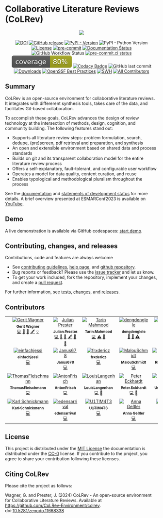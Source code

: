 # Collaborative Literature Reviews (CoLRev)

<p align="center">
<img src="https://raw.githubusercontent.com/CoLRev-Ecosystem/colrev/main/docs/figures/logo_small.png" width="400">
</p>

<div align="center">

[![DOI](https://zenodo.org/badge/363073613.svg)](https://zenodo.org/badge/latestdoi/363073613)
[![GitHub release](https://img.shields.io/github/v/release/CoLRev-Ecosystem/colrev.svg)](https://github.com/CoLRev-Environment/colrev/releases/)
[![PyPI - Version](https://img.shields.io/pypi/v/colrev?color=blue)](https://pypi.org/project/colrev/)
![PyPI - Python Version](https://img.shields.io/pypi/pyversions/colrev)
[![License](https://img.shields.io/github/license/CoLRev-Ecosystem/colrev.svg)](https://github.com/CoLRev-Environment/colrev/releases/)
[![pre-commit](https://img.shields.io/badge/pre--commit-enabled-brightgreen?logo=pre-commit&logoColor=white)](https://github.com/pre-commit/pre-commit)
[![Documentation Status](https://readthedocs.org/projects/colrev/badge/?version=latest)](https://colrev.readthedocs.io/en/latest/?badge=latest)
![GitHub Workflow Status](https://img.shields.io/github/actions/workflow/status/CoLRev-Ecosystem/colrev/tests.yml)
[![pre-commit.ci status](https://results.pre-commit.ci/badge/github/CoLRev-Ecosystem/colrev/main.svg)](https://results.pre-commit.ci/latest/github/CoLRev-Ecosystem/colrev/main)
![Coverage](https://raw.githubusercontent.com/CoLRev-Ecosystem/colrev/main/tests/coverage.svg)
[![Codacy Badge](https://app.codacy.com/project/badge/Grade/bd4e44c6cda646e4b9e494c4c4d9487b)](https://app.codacy.com/gh/CoLRev-Environment/colrev/dashboard?utm_source=gh&utm_medium=referral&utm_content=&utm_campaign=Badge_grade)
![GitHub last commit](https://img.shields.io/github/last-commit/CoLRev-Ecosystem/colrev)
[![Downloads](https://static.pepy.tech/badge/colrev/month)](https://pepy.tech/project/colrev)
[![OpenSSF Best Practices](https://bestpractices.coreinfrastructure.org/projects/7148/badge)](https://bestpractices.coreinfrastructure.org/projects/7148)
[![SWH](https://archive.softwareheritage.org/badge/origin/https://github.com/CoLRev-Environment/colrev/)](https://archive.softwareheritage.org/browse/origin/?origin_url=https://github.com/CoLRev-Environment/colrev/)<!-- ALL-CONTRIBUTORS-BADGE:START - Do not remove or modify this section -->
[![All Contributors](https://img.shields.io/badge/all_contributors-25-orange.svg?style=flat-square)](#contributors-)
<!-- ALL-CONTRIBUTORS-BADGE:END -->
<!-- ![PyPI](https://img.shields.io/pypi/v/colrev) -->
<!-- [![](https://img.shields.io/badge/-documentation-green)](https://colrev.readthedocs.io/) -->

</div>

## Summary

CoLRev is an open-source environment for collaborative literature reviews. It integrates with differerent synthesis tools, takes care of the data, and facilitates Git-based collaboration.

To accomplish these goals, CoLRev advances the design of review technology at the intersection of methods, design, cognition, and community building.
The following features stand out:

- Supports all literature review steps: problem formulation, search, dedupe, (pre)screen, pdf retrieval and preparation, and synthesis
- An open and extensible environment based on shared data and process standards
- Builds on git and its transparent collaboration model for the entire literature review process
- Offers a self-explanatory, fault-tolerant, and configurable user workflow
- Operates a model for data quality, content curation, and reuse
- Enables typological and methodological pluralism throughout the process

See the [documentation](https://colrev.readthedocs.io/en/latest/) and [statements of development status](https://colrev.readthedocs.io/en/latest/foundations/dev_status.html) for more details. A brief overview presented at ESMARConf2023 is available on [YouTube](https://www.youtube.com/watch?v=yfGGraQC6vs).

## Demo

A live demonstration is available via GitHub codespaces: [start demo](https://github.com//codespaces/new?hide_repo_select=true&ref=main&repo=767717822).

## Contributing, changes, and releases

Contributions, code and features are always welcome

- See [contributing guidelines](CONTRIBUTING.md), [help page](https://colrev.readthedocs.io/en/latest/manual/help.html), and [github repository](https://github.com/CoLRev-Environment/colrev).
- Bug reports or feedback? Please use the [issue tracker](https://github.com/CoLRev-Environment/colrev/issues) and let us know.
- To get your work included, fork the repository, implement your changes, and create a [pull request](https://docs.github.com/en/github/collaborating-with-issues-and-pull-requests/proposing-changes-to-your-work-with-pull-requests/about-pull-requests).

For further information, see [tests](tests/readme.md), [changes](CHANGELOG.md), and [releases](https://github.com/CoLRev-Environment/colrev/releases).

## Contributors

<!-- ALL-CONTRIBUTORS-LIST:START - Do not remove or modify this section -->
<!-- prettier-ignore-start -->
<!-- markdownlint-disable -->
<table>
  <tbody>
    <tr>
      <td align="center" valign="top" width="14.28%"><a href="https://github.com/geritwagner"><img src="https://avatars.githubusercontent.com/u/3872815?v=4?s=100" width="100px;" alt="Gerit Wagner"/><br /><sub><b>Gerit Wagner</b></sub></a><br /><a href="https://github.com/CoLRev-Environment/colrev/commits?author=geritwagner" title="Code">💻</a> <a href="https://github.com/CoLRev-Environment/colrev/commits?author=geritwagner" title="Documentation">📖</a> <a href="#data-geritwagner" title="Data">🔣</a> <a href="#content-geritwagner" title="Content">🖋</a> <a href="#example-geritwagner" title="Examples">💡</a></td>
      <td align="center" valign="top" width="14.28%"><a href="https://julianprester.com"><img src="https://avatars.githubusercontent.com/u/4706870?v=4?s=100" width="100px;" alt="Julian Prester"/><br /><sub><b>Julian Prester</b></sub></a><br /><a href="https://github.com/CoLRev-Environment/colrev/commits?author=julianprester" title="Code">💻</a> <a href="https://github.com/CoLRev-Environment/colrev/commits?author=julianprester" title="Documentation">📖</a> <a href="#data-julianprester" title="Data">🔣</a> <a href="#content-julianprester" title="Content">🖋</a> <a href="https://github.com/CoLRev-Environment/colrev/issues?q=author%3Ajulianprester" title="Bug reports">🐛</a> <a href="#ideas-julianprester" title="Ideas, Planning, & Feedback">🤔</a></td>
      <td align="center" valign="top" width="14.28%"><a href="https://github.com/tmahmood"><img src="https://avatars.githubusercontent.com/u/34904?v=4?s=100" width="100px;" alt="Tarin Mahmood"/><br /><sub><b>Tarin Mahmood</b></sub></a><br /><a href="https://github.com/CoLRev-Environment/colrev/commits?author=tmahmood" title="Code">💻</a> <a href="https://github.com/CoLRev-Environment/colrev/commits?author=tmahmood" title="Tests">⚠️</a> <a href="https://github.com/CoLRev-Environment/colrev/commits?author=tmahmood" title="Documentation">📖</a></td>
      <td align="center" valign="top" width="14.28%"><a href="https://github.com/dengdenglele"><img src="https://avatars.githubusercontent.com/u/28404427?v=4?s=100" width="100px;" alt="dengdenglele"/><br /><sub><b>dengdenglele</b></sub></a><br /><a href="#data-dengdenglele" title="Data">🔣</a> <a href="https://github.com/CoLRev-Environment/colrev/commits?author=dengdenglele" title="Documentation">📖</a> <a href="https://github.com/CoLRev-Environment/colrev/commits?author=dengdenglele" title="Tests">⚠️</a></td>
      <td align="center" valign="top" width="14.28%"><a href="https://github.com/mhlbrsimon"><img src="https://avatars.githubusercontent.com/u/83401831?v=4?s=100" width="100px;" alt="mhlbrsimon"/><br /><sub><b>mhlbrsimon</b></sub></a><br /><a href="https://github.com/CoLRev-Environment/colrev/commits?author=mhlbrsimon" title="Code">💻</a></td>
      <td align="center" valign="top" width="14.28%"><a href="https://github.com/ossendorfluca"><img src="https://avatars.githubusercontent.com/u/112037612?v=4?s=100" width="100px;" alt="ossendorfluca"/><br /><sub><b>ossendorfluca</b></sub></a><br /><a href="https://github.com/CoLRev-Environment/colrev/commits?author=ossendorfluca" title="Code">💻</a></td>
      <td align="center" valign="top" width="14.28%"><a href="https://github.com/katharinaernst"><img src="https://avatars.githubusercontent.com/u/131549085?v=4?s=100" width="100px;" alt="katharinaernst"/><br /><sub><b>katharinaernst</b></sub></a><br /><a href="https://github.com/CoLRev-Environment/colrev/commits?author=katharinaernst" title="Code">💻</a></td>
    </tr>
    <tr>
      <td align="center" valign="top" width="14.28%"><a href="https://github.com/einfachjessi"><img src="https://avatars.githubusercontent.com/u/131001755?v=4?s=100" width="100px;" alt="einfachjessi"/><br /><sub><b>einfachjessi</b></sub></a><br /><a href="https://github.com/CoLRev-Environment/colrev/commits?author=einfachjessi" title="Code">💻</a></td>
      <td align="center" valign="top" width="14.28%"><a href="https://github.com/Janus678"><img src="https://avatars.githubusercontent.com/u/131582517?v=4?s=100" width="100px;" alt="Janus678"/><br /><sub><b>Janus678</b></sub></a><br /><a href="https://github.com/CoLRev-Environment/colrev/commits?author=Janus678" title="Code">💻</a></td>
      <td align="center" valign="top" width="14.28%"><a href="https://github.com/frxdericz"><img src="https://avatars.githubusercontent.com/u/131789939?v=4?s=100" width="100px;" alt="frxdericz"/><br /><sub><b>frxdericz</b></sub></a><br /><a href="https://github.com/CoLRev-Environment/colrev/commits?author=frxdericz" title="Code">💻</a></td>
      <td align="center" valign="top" width="14.28%"><a href="https://github.com/MalouSchmidt"><img src="https://avatars.githubusercontent.com/u/131263679?v=4?s=100" width="100px;" alt="MalouSchmidt"/><br /><sub><b>MalouSchmidt</b></sub></a><br /><a href="https://github.com/CoLRev-Environment/colrev/commits?author=MalouSchmidt" title="Code">💻</a></td>
      <td align="center" valign="top" width="14.28%"><a href="https://github.com/RheaDoesStuff"><img src="https://avatars.githubusercontent.com/u/74066245?v=4?s=100" width="100px;" alt="RheaDoesStuff"/><br /><sub><b>RheaDoesStuff</b></sub></a><br /><a href="https://github.com/CoLRev-Environment/colrev/commits?author=RheaDoesStuff" title="Code">💻</a></td>
      <td align="center" valign="top" width="14.28%"><a href="https://github.com/Cohen2000"><img src="https://avatars.githubusercontent.com/u/113113352?v=4?s=100" width="100px;" alt="Cohen2000"/><br /><sub><b>Cohen2000</b></sub></a><br /><a href="https://github.com/CoLRev-Environment/colrev/commits?author=Cohen2000" title="Code">💻</a></td>
      <td align="center" valign="top" width="14.28%"><a href="https://github.com/RobertAhr"><img src="https://avatars.githubusercontent.com/u/131687952?v=4?s=100" width="100px;" alt="RobertAhr"/><br /><sub><b>RobertAhr</b></sub></a><br /><a href="https://github.com/CoLRev-Environment/colrev/commits?author=RobertAhr" title="Code">💻</a></td>
    </tr>
    <tr>
      <td align="center" valign="top" width="14.28%"><a href="https://github.com/ThomasFleischmann"><img src="https://avatars.githubusercontent.com/u/131684139?v=4?s=100" width="100px;" alt="ThomasFleischmann"/><br /><sub><b>ThomasFleischmann</b></sub></a><br /><a href="https://github.com/CoLRev-Environment/colrev/commits?author=ThomasFleischmann" title="Code">💻</a></td>
      <td align="center" valign="top" width="14.28%"><a href="https://github.com/AntonFrisch"><img src="https://avatars.githubusercontent.com/u/131719653?v=4?s=100" width="100px;" alt="AntonFrisch"/><br /><sub><b>AntonFrisch</b></sub></a><br /><a href="https://github.com/CoLRev-Environment/colrev/commits?author=AntonFrisch" title="Code">💻</a></td>
      <td align="center" valign="top" width="14.28%"><a href="https://github.com/LouisLangenhan"><img src="https://avatars.githubusercontent.com/u/148447366?v=4?s=100" width="100px;" alt="LouisLangenhan"/><br /><sub><b>LouisLangenhan</b></sub></a><br /><a href="https://github.com/CoLRev-Environment/colrev/commits?author=LouisLangenhan" title="Code">💻</a> <a href="https://github.com/CoLRev-Environment/colrev/commits?author=LouisLangenhan" title="Documentation">📖</a></td>
      <td align="center" valign="top" width="14.28%"><a href="https://github.com/Peteer98"><img src="https://avatars.githubusercontent.com/u/148191162?v=4?s=100" width="100px;" alt="Peter Eckhardt"/><br /><sub><b>Peter Eckhardt</b></sub></a><br /><a href="https://github.com/CoLRev-Environment/colrev/commits?author=Peteer98" title="Code">💻</a> <a href="https://github.com/CoLRev-Environment/colrev/commits?author=Peteer98" title="Documentation">📖</a></td>
      <td align="center" valign="top" width="14.28%"><a href="https://github.com/user123projekt"><img src="https://avatars.githubusercontent.com/u/149078858?v=4?s=100" width="100px;" alt="User123projekt"/><br /><sub><b>User123projekt</b></sub></a><br /><a href="https://github.com/CoLRev-Environment/colrev/commits?author=User123projekt" title="Code">💻</a> <a href="https://github.com/CoLRev-Environment/colrev/commits?author=User123projekt" title="Documentation">📖</a></td>
      <td align="center" valign="top" width="14.28%"><a href="https://github.com/LuminousLynx"><img src="https://avatars.githubusercontent.com/u/148456911?v=4?s=100" width="100px;" alt="LuminousLynx"/><br /><sub><b>LuminousLynx</b></sub></a><br /><a href="https://github.com/CoLRev-Environment/colrev/commits?author=LuminousLynx" title="Code">💻</a> <a href="https://github.com/CoLRev-Environment/colrev/commits?author=LuminousLynx" title="Documentation">📖</a></td>
      <td align="center" valign="top" width="14.28%"><a href="https://github.com/koljarinne"><img src="https://avatars.githubusercontent.com/u/167416691?v=4?s=100" width="100px;" alt="koljarinne"/><br /><sub><b>koljarinne</b></sub></a><br /><a href="https://github.com/CoLRev-Environment/colrev/commits?author=koljarinne" title="Code">💻</a></td>
    </tr>
    <tr>
      <td align="center" valign="top" width="14.28%"><a href="https://github.com/k-schnickmann"><img src="https://avatars.githubusercontent.com/u/168131195?v=4?s=100" width="100px;" alt="Karl Schnickmann"/><br /><sub><b>Karl Schnickmann</b></sub></a><br /><a href="https://github.com/CoLRev-Environment/colrev/commits?author=k-schnickmann" title="Code">💻</a></td>
      <td align="center" valign="top" width="14.28%"><a href="https://github.com/edensarrival"><img src="https://avatars.githubusercontent.com/u/42614229?v=4?s=100" width="100px;" alt="edensarrival"/><br /><sub><b>edensarrival</b></sub></a><br /><a href="https://github.com/CoLRev-Environment/colrev/commits?author=edensarrival" title="Code">💻</a></td>
      <td align="center" valign="top" width="14.28%"><a href="https://github.com/U1TIM4T3"><img src="https://avatars.githubusercontent.com/u/167421727?v=4?s=100" width="100px;" alt="U1TIM4T3"/><br /><sub><b>U1TIM4T3</b></sub></a><br /><a href="https://github.com/CoLRev-Environment/colrev/commits?author=U1TIM4T3" title="Code">💻</a></td>
      <td align="center" valign="top" width="14.28%"><a href="https://github.com/annaglr"><img src="https://avatars.githubusercontent.com/u/76491696?v=4?s=100" width="100px;" alt="Anna Geßler"/><br /><sub><b>Anna Geßler</b></sub></a><br /><a href="https://github.com/CoLRev-Environment/colrev/commits?author=annaglr" title="Code">💻</a></td>
      <td align="center" valign="top" width="14.28%"><a href="https://github.com/0xmtyset"><img src="https://avatars.githubusercontent.com/u/160525679?v=4?s=100" width="100px;" alt="0xmtyset"/><br /><sub><b>0xmtyset</b></sub></a><br /><a href="https://github.com/CoLRev-Environment/colrev/commits?author=0xmtyset" title="Code">💻</a></td>
      <td align="center" valign="top" width="14.28%"><a href="https://github.com/tobiaspffl"><img src="https://avatars.githubusercontent.com/u/134608287?v=4?s=100" width="100px;" alt="tobiaspffl"/><br /><sub><b>0xmtyset</b></sub></a><br /><a href="https://github.com/CoLRev-Environment/colrev/commits?author=tobiaspffl" title="Code">💻</a></td>
    </tr>
  </tbody>
</table>

<!-- markdownlint-restore -->
<!-- prettier-ignore-end -->

<!-- ALL-CONTRIBUTORS-LIST:END -->
<!-- prettier-ignore-start -->
<!-- markdownlint-disable -->

<!-- markdownlint-restore -->
<!-- prettier-ignore-end -->

<!-- ALL-CONTRIBUTORS-LIST:END -->

## License

This project is distributed under the [MIT License](LICENSE) the documentation is distributed under the [CC-0](https://creativecommons.org/publicdomain/zero/1.0/) license.
If you contribute to the project, you agree to share your contribution following these licenses.

## Citing CoLRev

Please cite the project as follows:

Wagner, G. and Prester, J. (2024) CoLRev - An open-source environment for Collaborative Literature Reviews. Available at https://github.com/CoLRev-Environment/colrev. doi:[10.5281/zenodo.11668338](https://dx.doi.org/10.5281/zenodo.11668338)
